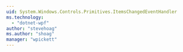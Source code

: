```yaml
---
uid: System.Windows.Controls.Primitives.ItemsChangedEventHandler
ms.technology: 
  - "dotnet-wpf"
author: "stevehoag"
ms.author: "shoag"
manager: "wpickett"
---
```

